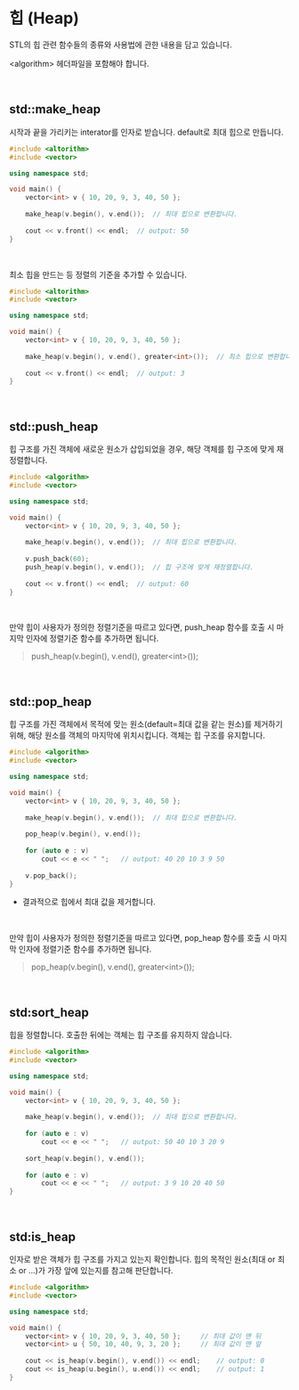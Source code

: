 # 힙 (Heap)

STL의 힙 관련 함수들의 종류와 사용법에 관한 내용을 담고 있습니다.

\<algorithm> 헤더파일을 포함해야 합니다.

<br>

## std::make_heap

시작과 끝을 가리키는 interator를 인자로 받습니다. default로 최대 힙으로 만듭니다.

``` c++
#include <altorithm>
#include <vector>

using namespace std;

void main() {
    vector<int> v { 10, 20, 9, 3, 40, 50 };
    
    make_heap(v.begin(), v.end());	// 최대 힙으로 변환합니다.
    
    cout << v.front() << endl;	// output: 50
}
```

<br>

최소 힙을 만드는 등 정렬의 기준을 추가할 수 있습니다.

```c++
#include <altorithm>
#include <vector>

using namespace std;

void main() {
    vector<int> v { 10, 20, 9, 3, 40, 50 };
    
    make_heap(v.begin(), v.end(), greater<int>());	// 최소 힙으로 변환합니다.
    
    cout << v.front() << endl;	// output: 3
}
```

<br>

## std::push_heap

힙 구조를 가진 객체에 새로운 원소가 삽입되었을 경우, 해당 객체를 힙 구조에 맞게 재정렬합니다.

``` c++
#include <algorithm>
#include <vector>

using namespace std;

void main() {
    vector<int> v { 10, 20, 9, 3, 40, 50 };
    
    make_heap(v.begin(), v.end());	// 최대 힙으로 변환합니다.
    
    v.push_back(60);
    push_heap(v.begin(), v.end());	// 힙 구조에 맞게 재정렬합니다.
    
    cout << v.front() << endl;	// output: 60
}
```

<br>

만약 힙이 사용자가 정의한 정렬기준을 따르고 있다면, push_heap 함수를 호출 시 마지막 인자에 정렬기준 함수를 추가하면 됩니다.

> push_heap(v.begin(), v.end(), greater\<int>());

<br>

## std::pop_heap

힙 구조를 가진 객체에서 목적에 맞는 원소(default=최대 값을 같는 원소)를 제거하기 위해, 해당 원소를 객체의 마지막에 위치시킵니다. 
객체는 힙 구조를 유지합니다.

``` c++
#include <algorithm>
#include <vector>

using namespace std;

void main() {
    vector<int> v { 10, 20, 9, 3, 40, 50 };
    
    make_heap(v.begin(), v.end());	// 최대 힙으로 변환합니다.
    
    pop_heap(v.begin(), v.end());
    
    for (auto e : v)
        cout << e << " ";	// output: 40 20 10 3 9 50
    
    v.pop_back();
}
```

* 결과적으로 힙에서 최대 값을 제거합니다.

<br>

만약 힙이 사용자가 정의한 정렬기준을 따르고 있다면, pop_heap 함수를 호출 시 마지막 인자에 정렬기준 함수를 추가하면 됩니다.

> pop_heap(v.begin(), v.end(), greater\<int>());

<br>

## std:sort_heap

힙을 정렬합니다. 호출한 뒤에는 객체는 힙 구조를 유지하지 않습니다.

``` c++
#include <algorithm>
#include <vector>

using namespace std;

void main() {
    vector<int> v { 10, 20, 9, 3, 40, 50 };
    
    make_heap(v.begin(), v.end());	// 최대 힙으로 변환합니다.
    
    for (auto e : v)
        cout << e << " ";	// output: 50 40 10 3 20 9
    
    sort_heap(v.begin(), v.end());
    
    for (auto e : v)
        cout << e << " ";	// output: 3 9 10 20 40 50
}
```

<br>

## std:is_heap

인자로 받은 객체가 힙 구조를 가지고 있는지 확인합니다. 힙의 목적인 원소(최대 or 최소 or ...)가 가장 앞에 있는지를 참고해 판단합니다.

``` c++
#include <algorithm>
#include <vector>

using namespace std;

void main() {
    vector<int> v { 10, 20, 9, 3, 40, 50 };		// 최대 값이 맨 뒤
    vector<int> u { 50, 10, 40, 9, 3, 20 };		// 최대 값이 맨 앞
    
    cout << is_heap(v.begin(), v.end()) << endl;	// output: 0
    cout << is_heap(u.begin(), u.end()) << endl;	// output: 1
}
```

